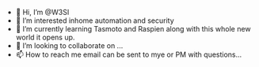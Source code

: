 - 👋 Hi, I’m @W3SI
- 👀 I’m interested inhome automation and security
- 🌱 I’m currently learning Tasmoto and Raspien along with this whole new world it opens up.
- 💞️ I’m looking to collaborate on ...
- 📫 How to reach me email can be sent to mye or PM with questions...

<!---
W3SI/W3SI is a ✨ special ✨ repository because its `README.md` (this file) appears on your GitHub profile.
You can click the Preview link to take a look at your changes.
--->
